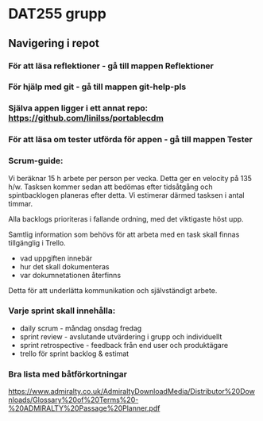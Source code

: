 # DAT255 grupp 

## Navigering i repot

### För att läsa reflektioner - gå till mappen Reflektioner

### För hjälp med git - gå till mappen git-help-pls

### Själva appen ligger i ett annat repo: https://github.com/linilss/portablecdm

### För att läsa om tester utförda för appen - gå till mappen Tester

### Scrum-guide:

Vi beräknar 15 h arbete per person per vecka. Detta ger en velocity på 135 h/w.
Tasksen kommer sedan att bedömas efter tidsåtgång och spintbacklogen planeras efter detta.
Vi estimerar därmed tasksen i antal timmar.

Alla backlogs prioriteras i fallande ordning, med det viktigaste höst upp.

Samtlig information som behövs för att arbeta med en task skall finnas tillgänglig i Trello.

- vad uppgiften innebär
- hur det skall dokumenteras
- var dokumnetationen återfinns

Detta för att underlätta kommunikation och självständigt arbete.

### Varje sprint skall innehålla: 

- daily scrum - måndag onsdag fredag
- sprint review - avslutande utvärdering i grupp och individuellt
- sprint retrospective - feedback från end user och produktägare
- trello för sprint backlog & estimat




### Bra lista med båtförkortningar
https://www.admiralty.co.uk/AdmiraltyDownloadMedia/Distributor%20Downloads/Glossary%20of%20Terms%20-%20ADMIRALTY%20Passage%20Planner.pdf

